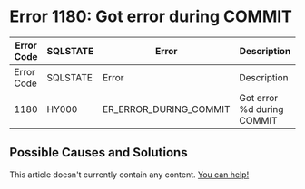 
# Error 1180: Got error during COMMIT


| Error Code | SQLSTATE | Error | Description |
| --- | --- | --- | --- |
| Error Code | SQLSTATE | Error | Description |
| 1180 | HY000 | ER_ERROR_DURING_COMMIT | Got error %d during COMMIT |




## Possible Causes and Solutions


This article doesn't currently contain any content. [You can help!](/kb/en/writing-and-editing-knowledge-base-articles/)

